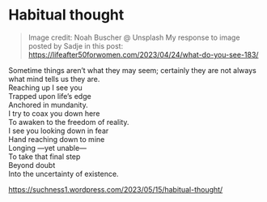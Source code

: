 # Habitual thought  
> Image credit: Noah Buscher @ Unsplash
My response to image posted by Sadje in this post: https://lifeafter50forwomen.com/2023/04/24/what-do-you-see-183/

Sometime things aren’t what they may seem; certainly they are not always what mind tells us they are.  
Reaching up I see you  
Trapped upon life’s edge  
Anchored in mundanity.  
I try to coax you down here  
To awaken to the freedom of reality.  
I see you looking down in fear  
Hand reaching down to mine  
Longing —yet unable—  
To take that final step  
Beyond doubt  
Into the uncertainty of existence.  
  
  
https://suchness1.wordpress.com/2023/05/15/habitual-thought/